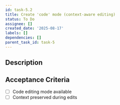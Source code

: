 ```yaml
---
id: task-5.2
title: Create 'code' mode (context-aware editing)
status: To Do
assignee: []
created_date: '2025-08-17'
labels: []
dependencies: []
parent_task_id: task-5
---
```


## Description

## Acceptance Criteria

- [ ] Code editing mode available
- [ ] Context preserved during edits
